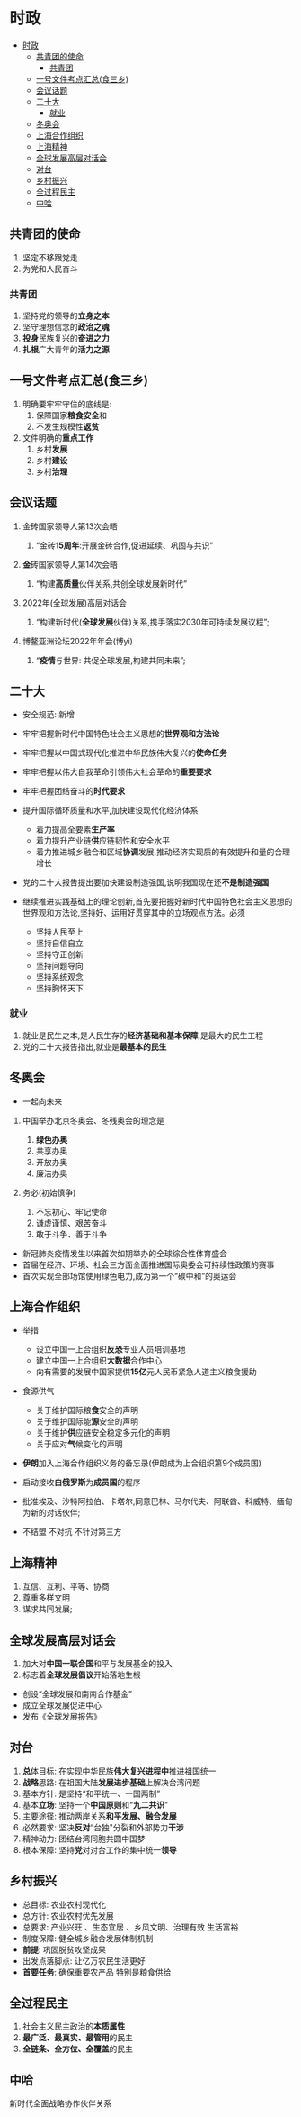 # 时政

- [时政](#时政)
  - [共青团的使命](#共青团的使命)
    - [共青团](#共青团)
  - [⼀号⽂件考点汇总(食三乡)](#号件考点汇总食三乡)
  - [会议话题](#会议话题)
  - [二十大](#二十大)
    - [就业](#就业)
  - [冬奥会](#冬奥会)
  - [上海合作组织](#上海合作组织)
  - [上海精神](#上海精神)
  - [全球发展高层对话会](#全球发展高层对话会)
  - [对台](#对台)
  - [乡村振兴](#乡村振兴)
  - [全过程民主](#全过程民主)
  - [中哈](#中哈)

## 共青团的使命

1. 坚定不移跟党走
2. 为党和人民奋斗

### 共青团

1. 坚持党的领导的**立身之本**
2. 坚守理想信念的**政治之魂**
3. **投身**民族复兴的**奋进之力**
4. **扎根**广大青年的**活力之源**

## ⼀号⽂件考点汇总(食三乡)

1. 明确要牢牢守住的底线是:
   1. 保障国家**粮⻝安全**和
   2. 不发⽣规模性**返贫**
2. 文件明确的**重点⼯作**
   1. 乡村**发展**
   2. 乡村**建设**
   3. 乡村**治理**

## 会议话题

1. 金砖国家领导人第13次会晤
   1. “金砖**15周年**:开展金砖合作,促进延续、巩固与共识”

2. **金**砖国家领导人第14次会晤
   1. “构建**高质量**伙伴关系,共创全球发展新时代”

3. 2022年(全球发展)高层对话会
   1. “构建新时代(**全球发展**伙伴)关系,携手落实2030年可持续发展议程”;

4. 博鳌亚洲论坛2022年年会(博yi)
   1. “**疫情**与世界: 共促全球发展,构建共同未来”;

## 二十大

- 安全规范: 新增

- 牢牢把握新时代中国特色社会主义思想的**世界观和方法论**
- 牢牢把握以中国式现代化推进中华民族伟大复兴的**使命任务**
- 牢牢把握以伟大自我革命引领伟大社会革命的**重要要求**
- 牢牢把握团结奋斗的**时代要求**

- 提升国际循环质量和水平,加快建设现代化经济体系
  - 着力提高全要素**生产率**
  - 着力提升产业链**供**应链韧性和安全水平
  - 着力推进城乡融合和区域**协调**发展,推动经济实现质的有效提升和量的合理增长

- 党的二十大报告提出要加快建设制造强国,说明我国现在还**不是制造强国**

- 继续推进实践基础上的理论创新,首先要把握好新时代中国特色社会主义思想的世界观和方法论,坚持好、运用好贯穿其中的立场观点方法。必须
  - 坚持人民至上
  - 坚持自信自立
  - 坚持守正创新
  - 坚持问题导向
  - 坚持系统观念
  - 坚持胸怀天下

### 就业

1. 就业是民生之本,是人民生存的**经济基础和基本保障**,是最大的民生工程
2. 党的二十大报告指出,就业是**最基本的民生**

## 冬奥会

- 一起向未来

1. 中国举办北京冬奥会、冬残奥会的理念是
   1. **绿色办奥**
   2. 共享办奥
   3. 开放办奥
   4. 廉洁办奥

2. 务必(初始慎争)
   1. 不忘初心、牢记使命
   1. 谦虚谨慎、艰苦奋斗
   1. 敢于斗争、善于斗争

- 新冠肺炎疫情发生以来首次如期举办的全球综合性体育盛会
- 首届在经济、环境、社会三方面全面推进国际奥委会可持续性政策的赛事
- 首次实现全部场馆使用绿色电力,成为第一个“碳中和”的奥运会

## 上海合作组织

- 举措
  - 设立中国一上合组织**反恐**专业人员培训基地
  - 建立中国一上合组织**大数据**合作中心
  - 向有需要的发展中国家提供**15亿**元人民币紧急人道主义粮食援助
- 食源供气
  - 关于维护国际粮**食**安全的声明
  - 关于维护国际能**源**安全的声明
  - 关于维护**供**应链安全稳定多元化的声明
  - 关于应对**气**候变化的声明

- **伊朗**加入上海合作组织义务的备忘录(伊朗成为上合组织第9个成员国)
- 启动接收**白俄罗斯**为**成员国**的程序
- 批准埃及、沙特阿拉伯、卡塔尔,同意巴林、马尔代夫、阿联酋、科威特、缅甸为新的对话伙伴;

- 不结盟 不对抗 不针对第三方

## 上海精神

1. 互信、互利、平等、协商
2. 尊重多样文明
3. 谋求共同发展;

## 全球发展高层对话会

1. 加大对**中国一联合国**和平与发展基金的投入
2. 标志着**全球发展倡议**开始落地生根

- 创设“全球发展和南南合作基金”
- 成立全球发展促进中心
- 发布《全球发展报告》

## 对台

1. **总**体目标: 在实现中华民族**伟大复兴进程中**推进祖国统一
2. **战略**思路: 在祖国大陆**发展进步基础**上解决台湾问题
3. 基本方针: 是坚持“和平统一、一国两制”
4. 基本**立场**: 坚持一个**中国原则**和“**九二共识**”
5. 主要途径: 推动两岸关系**和平发展、融合发展**
6. 必然要求: 坚决**反对**“台独"分裂和外部势力**干涉**
7. 精神动力: 团结台湾同胞共圆中国梦
8. 根本保障: 坚持**党**对对台工作的集中统一**领导**

## 乡村振兴

- 总⽬标: 农业农村现代化
- 总⽅针: 农业农村优先发展
- 总要求: 产业兴旺 、⽣态宜居 、乡⻛⽂明、治理有效 ⽣活富裕
- 制度保障: 健全城乡融合发展体制机制
- **前提**: 巩固脱贫攻坚成果
- 出发点落脚点: 让亿万农⺠⽣活更好
- **⾸要任务**: 确保重要农产品 特别是粮⻝供给

## 全过程民主

1. 社会主义民主政治的**本质属性**
2. **最广泛、最真实、最管用**的民主
3. **全链条、全方位、全覆盖**的民主

## 中哈

新时代全面战略协作伙伴关系
